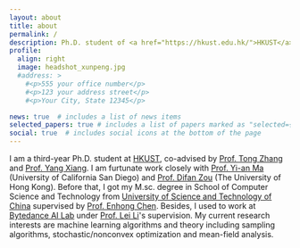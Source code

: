 ```yaml
---
layout: about
title: about
permalink: /
description: Ph.D. student of <a href="https://hkust.edu.hk/">HKUST</a>
profile:
  align: right
  image: headshot_xunpeng.jpg
  #address: >
    #<p>555 your office number</p>
    #<p>123 your address street</p>
    #<p>Your City, State 12345</p>

news: true  # includes a list of news items
selected_papers: true # includes a list of papers marked as "selected={true}"
social: true  # includes social icons at the bottom of the page
---
```


I am a third-year Ph.D. student at [HKUST](https://hkust.edu.hk/), co-advised by [Prof. Tong Zhang](http://tongzhang-ml.org/) and [Prof. Yang Xiang](https://www.math.hkust.edu.hk/~maxiang/).
I am furtunate work closely with [Prof. Yi-an Ma](https://sites.google.com/view/yianma/home) (University of California San Diego) and [Prof. Difan Zou](https://difanzou.github.io/) (The University of Hong Kong).
Before that, I got my M.sc. degree in School of Computer Science and Technology from [University of Science and Technology of China](https://www.ustc.edu.cn/) supervised by [Prof. Enhong Chen](http://staff.ustc.edu.cn/~cheneh/).
Besides, I used to work at [Bytedance AI Lab](https://ailab.bytedance.com/) under [Prof. Lei Li](https://sites.cs.ucsb.edu/~lilei/)'s supervision.
My current research interests are machine learning algorithms and theory including sampling algorithms, stochastic/nonconvex optimization and mean-field analysis.